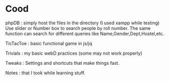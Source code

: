 # Cood
phpDB : simply host the files in the directory (I used xampp while testing)
  Use slider or Number box to search people by roll number.
  The same function can search for different queries like Name,Gender,Dept,Hostel,etc.

TicTacToe : basic functional game in js/jq

Trivials :  my basic webD practices (some may not work properly)

Tweaks : Settings and shortcuts that make things fast.

Notes    :  that I took while learning stuff.

